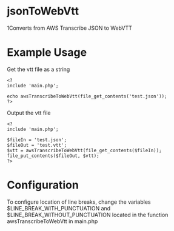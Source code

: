 # jsonToWebVtt
1Converts from AWS Transcribe JSON to WebVTT

# Example Usage
Get the vtt file as a string
```
<?
include 'main.php';

echo awsTranscribeToWebVtt(file_get_contents('test.json'));
?>
```
Output the vtt file
```
<?
include 'main.php';

$fileIn = 'test.json';
$fileOut = 'test.vtt';
$vtt = awsTranscribeToWebVtt(file_get_contents($fileIn));
file_put_contents($fileOut, $vtt);
?>
```
# Configuration
To configure location of line breaks, change the variables $LINE_BREAK_WITH_PUNCTUATION and $LINE_BREAK_WITHOUT_PUNCTUATION located in the function awsTranscribeToWebVtt in main.php

